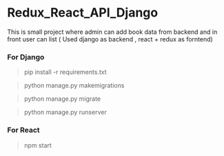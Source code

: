 # Redux_React_API_Django
This is small project  where admin can add book data from backend and in front user can list ( Used django as backend , react + redux as forntend)


### For Django
>pip install -r requirements.txt

>python manage.py makemigrations

>python manage.py migrate

>python manage.py runserver

### For React

>npm start
